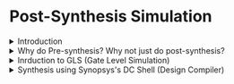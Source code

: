 # Post-Synthesis Simulation

<details>
<summary> Introduction </summary>
<br>

* Post-synthesis simulation is essential for validating the functionality, performance, and reliability of the designs before they are fabricated.
  
* Purpose of Post-synthesis simulation:
  
  1. Verification
  
  2. Timing Analysis
  
  3. Power Analysis
  
  4. Functional Validation
  
* Stages of Post-Synthesis Simulation
  
  1. Gate-Level Simulation
  
  2. Static Timing Analysis (STA)
  
  3. Dynamic Simulation
  
  4. Power Simulation 

</details>

<details>
<summary> Why do Pre-synthesis? Why not just do post-synthesis?</summary>
<br>

* Pre-synthesis simulation done according to the logic designed -----> It only checks the functionality
  
* Post-synthesis simulation/ `'Gate Level Simulation'` is done after synthesis considering each and every gate delays into account. Reports the violations both in functionality and timing.
  
* This also shows the mismatches that are due to wrong usage of operators and inference of latches.
  
  For example: Using `'X'` (Simulator terms/ synthesizer terms) - `"Unknown"/"Don't care"` 

</details>

<details>
<summary> Inrduction to GLS (Gate Level Simulation) </summary>
<br>

* The term `gate level ` refers to netlist view of the circuit.

* RTL simulation is pre-synthesis, GLS is post-synthesis.

* The netlist view is complete connection list consisting of gates and IP models with full functional and timing behavior.

* RTL Simulation is zero delay environment and events generally occur on active clock edge.

* GLS can be zero delay also, but is more often used in unit delay or full timing mode.

* GLS helps in verifying the dynamic behavior of the circuit, which cannot be verified accurately by static methods.


</details>

<details>
<summary> Synthesis using Synopsys's DC Shell (Design Compiler) </summary>
<br>

#### Commands to convert .lib to .db

###### converting `avsddac.lib` to `avsddac.db`

* cd vijayalaxmi/Desktop/VLSI/VSDBabySoC/src/lib

![image](https://github.com/user-attachments/assets/82481af1-1254-4c88-ac13-9841b747d83c)

* Launch lc_shell

  1. csh
    
  2. lc_shell

![image](https://github.com/user-attachments/assets/6f1faec7-ebe7-4c31-9365-9ef7c28c1417)

* Reading avsddac library: `read_lib avsddac.lib`
  
![image](https://github.com/user-attachments/assets/7e5fb172-86ba-421d-b80c-563ec724250a)

* Writing .db file: `write_lib avsddac -format db -output avsddac.db`  

![image](https://github.com/user-attachments/assets/68b19d40-5077-42ee-b8e7-67a28b189636)

###### converting `avsdpll.lib` to `avsdpll.db`

* cd vijayalaxmi/Desktop/VLSI/VSDBabySoC/src/lib

![image](https://github.com/user-attachments/assets/7a5c2e22-ea6f-4145-ad9e-4e415aec10b0)



* Launch lc_shell

  1. csh
    
  2. lc_shell

![image](https://github.com/user-attachments/assets/546a1001-8577-4bf8-b62b-693940a1c86d)

* Reading avsdpll library: `read_lib avsdpll.lib`
  
After running the above command will get the errors, the corrected avsdpll.lib is as given here

```
library (avsdpll) {
  time_unit : "1ns";
  voltage_unit : "1V";
  current_unit : "1uA";
  pulling_resistance_unit : "1kohm";
  leakage_power_unit : "1nW";
  capacitive_load_unit(1, pf);

  slew_lower_threshold_pct_fall : 20.000000000;
  slew_lower_threshold_pct_rise : 20.000000000;
  slew_upper_threshold_pct_fall :  80.00000000;
  slew_upper_threshold_pct_rise :  80.00000000;
  input_threshold_pct_fall : 50.000000000;
  input_threshold_pct_rise : 50.000000000;
  output_threshold_pct_fall : 50.000000000;
  output_threshold_pct_rise : 50.000000000;

  cell (avsdpll) {
    pin(CLK) {
      direction : output;
      capacitance : 0.001;
    }

    pin (VCO_IN) {
      direction : input;
      max_transition : 2.5;
      capacitance : 0.001;
    }

    pin (ENb_CP) {
      direction : input;
      max_transition : 2.5;
      capacitance : 0.001;
    }
    
	  pin (ENb_VCO) {
      direction : input;
      max_transition : 2.5;
      capacitance : 0.001;
    }

    pin (REF) {
      direction : input;
      max_transition : 2.5;
      capacitance : 0.001;
    }

    pin (GND) {
      direction : input;
      max_transition : 2.5;
      capacitance : 0.001;
    }

    
    pin (VDD) {
      direction : input;
      max_transition : 2.5;
      capacitance : 0.001;
    }
    
    
  }
}

```


![image](https://github.com/user-attachments/assets/5af6ee3f-1a38-4f3e-b3c1-1ecd6c0c7942)



* Writing .db file: `write_lib avsdpll -format db -output avsdpll.db`  


![image](https://github.com/user-attachments/assets/e713e901-0f97-4fca-b1a1-ce4f857e68e3)



###### converting `sky130_fd_sc_hd__tt_025C_1v80.lib` to `sky130_fd_sc_hd__tt_025C_1v80.db`



* cd vijayalaxmi/Desktop/VLSI/VSDBabySoC/src/lib
  

![image](https://github.com/user-attachments/assets/82481af1-1254-4c88-ac13-9841b747d83c)


* Launch lc_shell

  1. csh
    
  2. lc_shell

![image](https://github.com/user-attachments/assets/6f1faec7-ebe7-4c31-9365-9ef7c28c1417)


* Reading sky130_fd_sc_hd__tt_025C_1v80 library: `read_lib sky130_fd_sc_hd__tt_025C_1v80.lib`
  
  
![image](https://github.com/user-attachments/assets/f278308c-249e-4ca6-b615-b1dd5f95c85d)


* Writing .db file: `write_lib sky130_fd_sc_hd__tt_025C_1v80 -format db -output sky130_fd_sc_hd__tt_025C_1v80.db`
  

![image](https://github.com/user-attachments/assets/fea0bddb-18d3-4d6c-ba69-8d0c6ac162db)


#### Synthesis and Gate Level Simulation

* cd vijayalaxmi/Desktop/VLSI/VSDBabySoC/src/lib
  

![image](https://github.com/user-attachments/assets/82481af1-1254-4c88-ac13-9841b747d83c)


* Launch dc_shell

  1. csh
    
  2. dc_shell


![image](https://github.com/user-attachments/assets/da1a09c3-5f01-4986-a723-5669cc877d04)


* set target_library `/home/vijayalaxmi/Desktop/VLSI/VSDBabySOC/src/lib/sky130_fd_sc_hd__tt_025C_1v80.db`

![image](https://github.com/user-attachments/assets/917a6483-5a53-44fc-9d89-c93113bbb9d2)

* set link_library `{* /home/vijayalaxmi/Desktop/VLSI/VSDBabySoC/src/lib/sky130_fd_sc_hd__tt_025C_1v80.db /home/vijayalaxmi/Desktop/VLSI/VSDBabySoC/src/lib/avsdpll.db /home/vijayalaxmi/Desktop/VLSI/VSDBabySoC/src/lib/avsddac.db}`

![image](https://github.com/user-attachments/assets/f46fa143-156d-4713-bf9f-d6611e9c0df9)

set search_path {/home/vijayalaxmi/Desktop/VLSI/VSDBabySOC/src/include /home/vijayalaxmi/Desktop/VLSI/VSDBabySOC/src/module}

![image](https://github.com/user-attachments/assets/3c2ea7c3-a322-4387-971f-edf58fa288ba)


* read_file `{sandpiper_gen.vh  sandpiper.vh  sp_default.vh  sp_verilog.vh clk_gate.v rvmyth.v rvmyth_gen.v vsdbabysoc.v} -autoread -top vsdbabysoc`


![image](https://github.com/user-attachments/assets/2ef06d19-4dcc-4ea7-9470-b8e2252fe0cb)

![image](https://github.com/user-attachments/assets/685a3eae-7d95-4a0b-b783-42b31b2af961)

* `link`

![image](https://github.com/user-attachments/assets/6c350122-9812-4668-a532-2c40987e4be4)


* `compile_ultra`

![image](https://github.com/user-attachments/assets/736ddfc0-8019-4e0c-a124-0471dce06177)

![image](https://github.com/user-attachments/assets/87922c90-6b3a-4c73-a995-d97ad4d8330f)

![image](https://github.com/user-attachments/assets/43fe1c01-7b76-41d8-9110-7064e0586988)

![image](https://github.com/user-attachments/assets/ebce9502-404f-4239-9e4b-9cb98b9a0f7b)

![image](https://github.com/user-attachments/assets/134c0fa4-08e5-4975-b302-997b986fa5d2)

![image](https://github.com/user-attachments/assets/5006bebb-088b-47bb-be54-a5d2af29297c)

</details>
